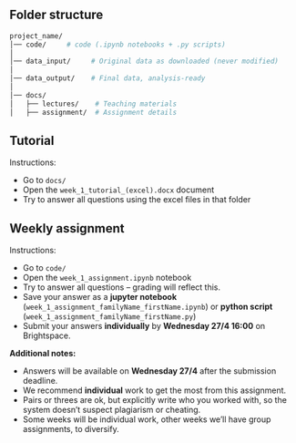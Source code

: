 ## Folder structure


```bash
project_name/
│── code/     # code (.ipynb notebooks + .py scripts)
│
│── data_input/     # Original data as downloaded (never modified)
│
│── data_output/    # Final data, analysis-ready
│
│── docs/
│   ├── lectures/    # Teaching materials
│   ├── assignment/  # Assignment details
```


## Tutorial

Instructions:
- Go to `docs/`
- Open the `week_1_tutorial_(excel).docx` document
- Try to answer all questions using the excel files in that folder


## Weekly assignment

Instructions:
- Go to `code/`
- Open the `week_1_assignment.ipynb` notebook
- Try to answer all questions – grading will reflect this.
- Save your answer as a **jupyter notebook** (`week_1_assignment_familyName_firstName.ipynb`) or **python script** (`week_1_assignment_familyName_firstName.py`)
- Submit your answers **individually** by **Wednesday 27/4 16:00** on Brightspace.

**Additional notes:**
- Answers will be available on **Wednesday 27/4** after the submission deadline.
- We recommend **individual** work to get the most from this assignment.
- Pairs or threes are ok, but explicitly write who you worked with, so the system doesn’t suspect plagiarism or cheating.
- Some weeks will be individual work, other weeks we’ll have group assignments, to diversify.

